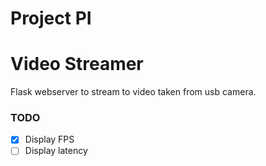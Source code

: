 # Project PI

# Video Streamer

Flask webserver to stream to video taken from usb camera.

### TODO

- [x] Display FPS
- [ ] Display latency